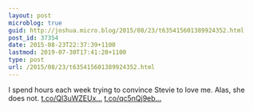 ```yaml
---
layout: post
microblog: true
guid: http://joshua.micro.blog/2015/08/23/t635415601389924352.html
post_id: 37354
date: 2015-08-23T22:37:39+1100
lastmod: 2019-07-30T17:41:28+1100
type: post
url: /2015/08/23/t635415601389924352.html
---
```

I spend hours each week trying to convince Stevie to love me. Alas, she does not. [t.co/Ql3uWZEUx...](http://t.co/Ql3uWZEUxx) [t.co/qc5nQj9eb...](http://t.co/qc5nQj9ebN)
